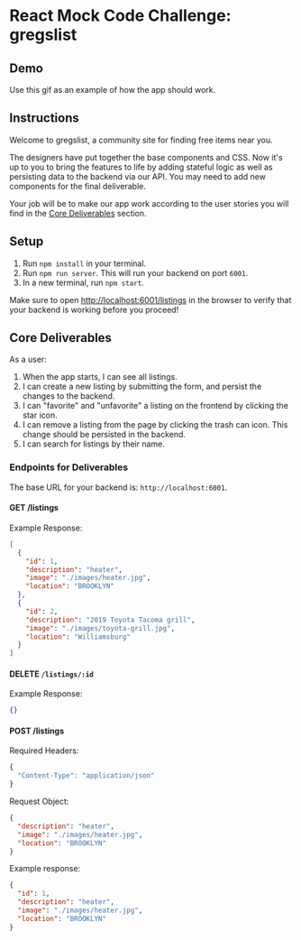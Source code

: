 # React Mock Code Challenge: gregslist

## Demo

Use this gif as an example of how the app should work.

## Instructions

Welcome to gregslist, a community site for finding free items near you.

The designers have put together the base components and CSS. Now it's up to you 
to bring the features to life by adding stateful logic as well as persisting 
data to the backend via our API. You may need to add new components for the 
final deliverable.

Your job will be to make our app work according to the user stories you will
find in the [Core Deliverables](#Core-Deliverables) section.

## Setup

1. Run `npm install` in your terminal.
2. Run `npm run server`. This will run your backend on port `6001`.
3. In a new terminal, run `npm start`.

Make sure to open [http://localhost:6001/listings](http://localhost:6001/listings)
in the browser to verify that your backend is working before you proceed!

## Core Deliverables

As a user:

1. When the app starts, I can see all listings.
2. I can create a new listing by submitting the form, and persist the changes to
   the backend.
3. I can "favorite" and "unfavorite" a listing on the frontend by clicking the
   star icon.
4. I can remove a listing from the page by clicking the trash can icon. This
   change should be persisted in the backend.
5. I can search for listings by their name.

### Endpoints for Deliverables

The base URL for your backend is: `http://localhost:6001`.

#### GET /listings

Example Response:

```json
[
  {
    "id": 1,
    "description": "heater",
    "image": "./images/heater.jpg",
    "location": "BROOKLYN"
  },
  {
    "id": 2,
    "description": "2019 Toyota Tacoma grill",
    "image": "./images/toyota-grill.jpg",
    "location": "Williamsburg"
  }
]
```

#### DELETE `/listings/:id`

Example Response:

```json
{}
```

#### POST /listings

Required Headers:

```js
{
  "Content-Type": "application/json"
}
```

Request Object:

```json
{
  "description": "heater",
  "image": "./images/heater.jpg",
  "location": "BROOKLYN"
}
```

Example response:

```json
{
  "id": 1,
  "description": "heater",
  "image": "./images/heater.jpg",
  "location": "BROOKLYN"
}
```
